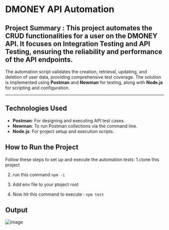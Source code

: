 # DMONEY API Automation

## Project Summary : This project automates the CRUD functionalities for a user on the DMONEY API. It focuses on **Integration Testing** and **API Testing**, ensuring the reliability and performance of the API endpoints.

The automation script validates the creation, retrieval, updating, and deletion of user data, providing comprehensive test coverage. The solution is implemented using **Postman** and **Newman** for testing, along with **Node.js** for scripting and configuration.

---

## Technologies Used
- **Postman**: For designing and executing API test cases.
- **Newman**: To run Postman collections via the command line.
- **Node.js**: For project setup and execution scripts.

## How to Run the Project
Follow these steps to set up and execute the automation tests:
1.clone this project

2. run this command `npm -i`
 
3. Add env file to your ptoject root 

4. Now hit this command to execute : `npm test`


## Output

![image](https://github.com/user-attachments/assets/8ddeee5d-b166-4342-a2c3-48044f58ef7f)

